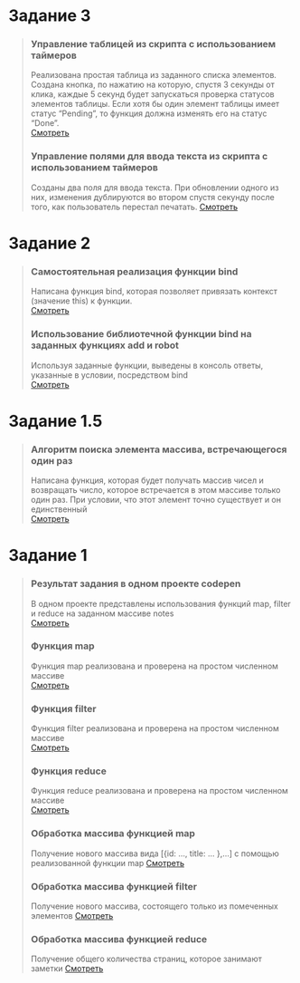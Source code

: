 # Задание 3
> ### Управление таблицей из скрипта с использованием таймеров  
> Реализована простая таблица из заданного списка элементов. Создана кнопка, по нажатию на которую, спустя 3 секунды от клика, каждые 5 секунд будет запускаться проверка статусов элементов таблицы. Если хотя бы один элемент таблицы имеет статус “Pending”, то функция должна изменять его на статус “Done”.  
> [Смотреть](https://codepen.io/allekseyleonov/pen/rNjZvXw)
> ### Управление полями для ввода текста из скрипта с использованием таймеров 
> Созданы два поля для ввода текста. При обновлении одного из них, изменения дублируются во втором спустя секунду после того, как пользователь перестал печатать. 
> [Смотреть](https://codepen.io/allekseyleonov/pen/bGgxKdd)
# Задание 2
> ### Самостоятельная реализация функции bind
> Написана функция bind, которая позволяет привязать контекст (значение this) к функции.   
> [Смотреть](https://codepen.io/allekseyleonov/pen/yLgEqdY)
> ### Использование библиотечной функции bind на заданных функциях add и robot
> Используя заданные функции, выведены в консоль ответы, указанные в условии, посредством bind  
> [Смотреть](https://codepen.io/allekseyleonov/pen/jOyKvbP)
# Задание 1.5
> ### Алгоритм поиска элемента массива, встречающегося один раз  
> Написана функция, которая будет получать массив чисел и возвращать число, которое встречается в этом массиве только один раз. При условии, что этот элемент точно существует и он единственный  
> [Смотреть](https://codepen.io/allekseyleonov/pen/RwKMvbG)  
# Задание 1
> ### Результат задания в одном проекте codepen  
> В одном проекте представлены использования функций map, filter и reduce на заданном массиве notes  
> [Смотреть](https://codepen.io/allekseyleonov/pen/xxgWWGd)  
> ### Функция map  
> Функция map реализована и проверена на простом численном массиве  
> [Смотреть](https://codepen.io/allekseyleonov/pen/JjELZLK)
> ### Функция filter  
> Функция filter реализована и проверена на простом численном массиве  
> [Смотреть](https://codepen.io/allekseyleonov/pen/vYgRaLj)
> ### Функция reduce  
> Функция reduce реализована и проверена на простом численном массиве  
> [Смотреть](https://codepen.io/allekseyleonov/pen/poRLZRJ)
> ### Обработка массива функцией map  
> Получение нового массива вида [{id: …, title: … },...] с помощью реализованной функции map
> [Смотреть](https://codepen.io/allekseyleonov/pen/abpYjLy)
> ### Обработка массива функцией filter  
> Получение нового массива, состоящего только из помеченных элементов
> [Смотреть](https://codepen.io/allekseyleonov/pen/yLgKqqa)
> ### Обработка массива функцией reduce 
> Получение общего количества страниц, которое занимают заметки
> [Смотреть](https://codepen.io/allekseyleonov/pen/yLgKqQV)
